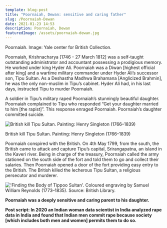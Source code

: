 ```yaml
---
template: blog-post
title: "Poornaiah, Dewan: sensitive and caring father"
slug: /Poornaiah-Dewan
date: 2021-01-23 14:53
description: Poornaiah, Dewan
featuredImage: /assets/poornaiah-dewan.jpg
---
```

Poornaiah. Image: Yale center for British Collection.

Poornaiah, Krishnacharya \[1746 - 27 March 1812] was a self-taught outstanding administrator and accountant possessing a prodigious memory. He worked under king Hyder Ali. Poornaiah was a Diwan \[highest official after king] and a wartime military commander under Hyder Ali’s successor son, Tipu Sultan. As a Deshastha Madhwa Brahamana \[Anglicized Brahmin], he was the only non-muslim in Tipu’s cabinet. Hyder Ali had, in his last days, instructed Tipu to murder Poornaiah.

A soldier in Tipu’s military raped Poornaiah’s stunningly beautiful daughter. Poornaiah complained to Tipu who responded “Get your daughter married to him \[the rapist]”. This response enraged Poornaiah. Poornaiah’s daughter committed suicide.

![British kill Tipu Sultan. Painting: Henry Singleton (1766–1839)](/assets/tipu.jpg "British kill Tipu Sultan. Painting: Henry Singleton (1766–1839)")

British kill Tipu Sultan. Painting: Henry Singleton (1766–1839)

Poornaiah conspired with the British. On 4th May 1799, from the south, the British came to attack and capture Tipu’s capital, Srirangapatna, an island in the Kaveri river. Being in charge of the treasury, Poornaiah called the army stationed on the south side of the fort and told them to go and collect their salaries. Then Poornaiah opened a door of the fort providing easy entry to the British. The British killed the lecherous Tipu Sultan, a religious persecutor and murderer.

!['Finding the Body of Tippoo Sultan'. Coloured engraving by Samuel William Reynolds (1773–1835). Source: British Library.](/assets/tipoo.jpg "'Finding the Body of Tippoo Sultan'. Coloured engraving by Samuel William Reynolds (1773–1835). Source: British Library.")

**Poornaiah was a deeply sensitive and caring parent to his daughter.**



**Post script: In 2020 an Indian woman data scientist in India analyzed rape data in India and found that Indian men commit rape because society \[which includes both men and women] permits them to do so.**